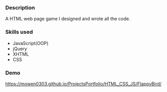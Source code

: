 ### Description
A HTML web page game I designed and wrote all the code.

### Skills used
- JavaScript(OOP)
- jQuery
- XHTML
- CSS

### Demo
https://mowen0303.github.io/ProjectsPortfolio/HTML_CSS_JS/FlappyBird/
